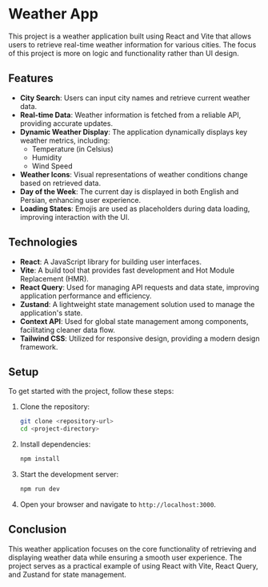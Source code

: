 
# Weather App

This project is a weather application built using React and Vite that allows users to retrieve real-time weather information for various cities. The focus of this project is more on logic and functionality rather than UI design.

## Features

- **City Search**: Users can input city names and retrieve current weather data.
- **Real-time Data**: Weather information is fetched from a reliable API, providing accurate updates.
- **Dynamic Weather Display**: The application dynamically displays key weather metrics, including:
  - Temperature (in Celsius)
  - Humidity
  - Wind Speed
- **Weather Icons**: Visual representations of weather conditions change based on retrieved data.
- **Day of the Week**: The current day is displayed in both English and Persian, enhancing user experience.
- **Loading States**: Emojis are used as placeholders during data loading, improving interaction with the UI.

## Technologies

- **React**: A JavaScript library for building user interfaces.
- **Vite**: A build tool that provides fast development and Hot Module Replacement (HMR).
- **React Query**: Used for managing API requests and data state, improving application performance and efficiency.
- **Zustand**: A lightweight state management solution used to manage the application's state.
- **Context API**: Used for global state management among components, facilitating cleaner data flow.
- **Tailwind CSS**: Utilized for responsive design, providing a modern design framework.

## Setup

To get started with the project, follow these steps:

1. Clone the repository:
   ```bash
   git clone <repository-url>
   cd <project-directory>
   ```

2. Install dependencies:
   ```bash
   npm install
   ```

3. Start the development server:
   ```bash
   npm run dev
   ```

4. Open your browser and navigate to `http://localhost:3000`.

## Conclusion

This weather application focuses on the core functionality of retrieving and displaying weather data while ensuring a smooth user experience. The project serves as a practical example of using React with Vite, React Query, and Zustand for state management.
